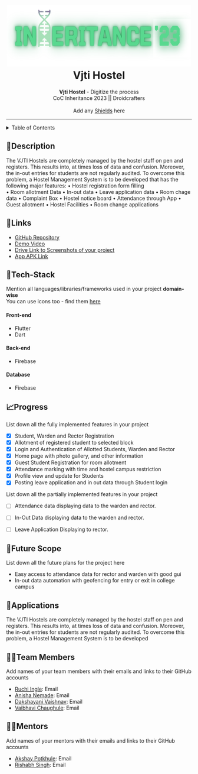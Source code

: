 <h1 align="center">
  <a href="https://github.com/CommunityOfCoders/Inheritance-2023">
    <img src="./Untitled.png" alt="CoC Inheritance 2022" width="500" height="166">
  </a>
  <br>
  Vjti Hostel
</h1>

<div align="center">
   <strong>Vjti Hostel</strong> - Digitize the process<br>
  CoC Inheritance 2023 || Droidcrafters <br> <br>
  Add any <a href="https://shields.io/">Shields</a> here
</div>
<hr>

<details>
<summary>Table of Contents</summary>

- [Description](#description)
- [Links](#links)
- [Tech Stack](#tech-stack)
- [Progress](#progress)
- [Future Scope](#future-scope)
- [Applications](#applications)
- [Project Setup](#project-setup)
- [Usage](#usage)
- [Team Members](#team-members)
- [Mentors](#mentors)
- [Screenshots](#screenshots)

</details>

## 📝Description

The VJTI Hostels are completely managed by the hostel staff on pen and 
registers. This results into, at times loss of data and confusion. Moreover, the in-out 
entries for students are not regularly audited. 
To overcome this problem, a Hostel Management System is to be developed 
that has the following major features: 
• Hostel registration form filling <br>
• Room allotment Data
• In-out data
• Leave application data
• Room chage data
• Complaint Box
• Hostel notice board
• Attendance through App
• Guest allotment 
• Hostel Facilities 
• Room change applications

## 🔗Links

- [GitHub Repository](https://github.com/anisha-n12/hostel_app)
- [Demo Video]()
- [Drive Link to Screenshots of your project](https://drive.google.com/drive/folders/1tcwdsgl2x5XUlhi_gQb5axRqD4oVaecG?usp=sharing)
- [App APK Link]()




## 🤖Tech-Stack

Mention all languages/libraries/frameworks used in your project **domain-wise**   
You can use icons too - find them [here](https://github.com/get-icon/geticon) 

#### Front-end
- Flutter
- Dart

#### Back-end
- Firebase

#### Database
- Firebase


## 📈Progress

List down all the fully implemented features in your project

- [x] Student, Warden and Rector Registration
- [x] Allotment of registered student to selected block
- [x] Login and Authentication of Allotted Students, Warden and Rector
- [x] Home page with photo gallery, and other information
- [x] Guest Student Registration for room allotment
- [x] Attendance marking with time and hostel campus restriction
- [x] Profile view and update for Students
- [x] Posting leave application and in out data through Student login

List down all the partially implemented features in your project

- [ ] Attendance data displaying data to the warden and rector.

- [ ] In-Out Data  displaying data to the warden and rector.

- [ ] Leave Application  Displaying to rector.

## 🔮Future Scope

List down all the future plans for the project here

- Easy access to attendance data for rector and warden with good gui
- In-out data automation with geofencing for entry or exit in college campus

## 💸Applications

The VJTI Hostels are completely managed by the hostel staff on pen and 
registers. This results into, at times loss of data and confusion. Moreover, the in-out 
entries for students are not regularly audited. 
To overcome this problem, a Hostel Management System is to be developed


## 👨‍💻Team Members

Add names of your team members with their emails and links to their GitHub accounts

- [Ruchi Ingle](https://github.com/): Email 
- [Anisha Nemade](https://github.com/): Email 
- [Dakshayani Vaishnav](https://github.com/): Email 
- [Vaibhavi Chaughule](https://github.com/): Email 


## 👨‍🏫Mentors

Add names of your mentors with their emails and links to their GitHub accounts

- [Akshay Potkhule](https://github.com/): Email 
- [Rishabh Singh](https://github.com/): Email 

